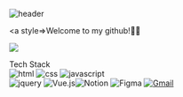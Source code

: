 ![header](https://capsule-render.vercel.app/api?type=waving&color=auto&height=250&section=header&text=Yhist%20Github&fontSize=80)


<a style=>Welcome to my github!👋🏻</a>


<img src="https://img.shields.io/badge/아이콘내용-바탕색?style=flat&logo=로고이름&logoColor=white"/>

Tech Stack<br>
<img alt="html" src ="https://img.shields.io/badge/HTML5-E34F26.svg?&style=for-the-badge&logo=HTML5&logoColor=fff"/> <img alt="css" src ="https://img.shields.io/badge/CSS3-1572B6.svg?&style=for-the-badge&logo=CSS3&logoColor=fff"/> <img alt="javascript" src ="https://img.shields.io/badge/javaScript-F7DF1E.svg?&style=for-the-badge&logo=javaScript&logoColor=fff"/><br /> <img alt="jquery" src ="https://img.shields.io/badge/jQuery-0769AD.svg?&style=for-the-badge&logo=jQuery&logoColor=fff"/> <img alt="Vue.js" src ="https://img.shields.io/badge/Vue.js-4FC08D.svg?&style=for-the-badge&logo=Vue.js&logoColor=fff"/>![Notion](https://img.shields.io/badge/Notion-%23000000.svg?style=for-the-badge&logo=notion&logoColor=white) ![Figma](https://img.shields.io/badge/figma-%23F24E1E.svg?style=for-the-badge&logo=figma&logoColor=white) <a href="mailto:92park@gmail.com">![Gmail](https://img.shields.io/badge/Gmail-D14836?style=for-the-badge&logo=gmail&logoColor=white)</a>


<!---
yhist/yhist is a ✨ special ✨ repository because its `README.md` (this file) appears on your GitHub profile.
You can click the Preview link to take a look at your changes.
--->

